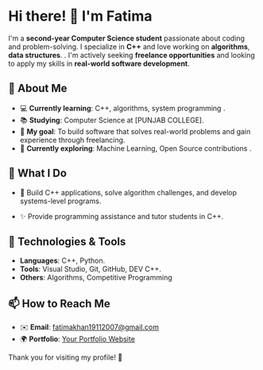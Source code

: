 # Hi there! 👋 I'm Fatima

I'm a **second-year Computer Science student** passionate about coding and problem-solving. I specialize in **C++** and love working on **algorithms**, **data structures**.
. I'm actively seeking **freelance opportunities** and looking to apply my skills in **real-world software development**.

## 🚀 About Me

- 💻 **Currently learning**: C++, algorithms, system programming .
- 📚 **Studying**: Computer Science at [PUNJAB COLLEGE].
- 🎯 **My goal**: To build software that solves real-world problems and gain experience through freelancing.
- 🌱 **Currently exploring**: Machine Learning, Open Source contributions .

## 💼 What I Do

- 🌟 Build C++ applications, solve algorithm challenges, and develop systems-level programs.

- ✨ Provide programming assistance and tutor students in C++.

## 🔧 Technologies & Tools

- **Languages**: C++, Python.
- **Tools**: Visual Studio, Git, GitHub, DEV C++.
- **Others**: Algorithms, Competitive Programming

## 📫 How to Reach Me

- ✉️ **Email**: fatimakhan19112007@gmail.com
- 🌍 **Portfolio**: [Your Portfolio Website](#)

Thank you for visiting my profile! 🚀
